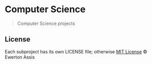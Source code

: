 # Computer Science

> Computer Science projects

## License

Each subproject has its own LICENSE file; otherwise [MIT License](http://ewerton-araujo.mit-license.org/) &copy; Ewerton Assis
